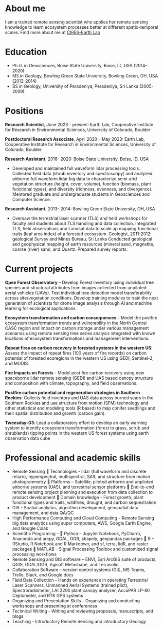 # About me

I am a trained remote sensing scientist who applies her remote sensing knowledge to learn ecosystem processes better at different spatio-temporal scales. 
Find more about me at [CIRES-Earth Lab](https://cires.colorado.edu/people/nayani-ilangakoon)

# Education
- Ph.D. in Geosciences, Boise State University, Boise, ID, USA (2014-2020)
- MS in Geology, Bowling Green State University, Bowling Green, OH, USA (2012-2014)
- BS in Geology, University of Peradeniya, Peradeniya, Sri Lanka (2005-2009)


# Positions

**Research Scientist**, June 2023 - present: Earth Lab, Cooperative Institute for Research in Environmental Sciences, University of Colorado, Boulder

**Postdoctoral Research Associate**, April 2020 – May 2023: Earth Lab, Cooperative Institute for Research in Environmental Sciences, University of Colorado, Boulder

**Research Assistant**, 2016- 2020: Boise State University, Boise, ID, USA
- Developed and maintained full waveform lidar processing tools. Collected field data (shrub inventory and spectroscopy) and analyzed airborne full waveform lidar big data to characterize semi-arid vegetation structure (height, cover, volume), function (biomass, plant functional types), and diversity (richness, evenness, and divergence). Mentored graduate and undergraduate students in Geosciences and Computer Science.
  
**Research Assistant**, 2013- 2014: Bowling Green State University, OH, USA
- Oversaw the terrestrial laser scanner (TLS) and held workshops for faculty and students about TLS handling and data collection. Integrated TLS, field observations and Landsat data to scale up mapping functional traits (leaf area index) of a forested ecosystem.
Geologist, 2011-2012: geological Survey and Mines Bureau, Sri Lanka
Conducted geological and geophysical mapping of earth resources (mineral sand, magnetite, coarse (river) sand, and Quartz. Prepared survey reports.


# Current projects
**Open Forest Observatory** – Develop Forest inventory using individual tree species and structural attributes from images collected from unpiloted aerial vehicles (UAVs). Test individual tree detection model transferability across site/vegetation conditions. Develop training modules to train the next generation of scientists for drone image analysis through AI and machine learning for ecological applications.  

**Ecosystem transformation and carbon consequences** - Model the postfire ecosystem transformation trends and vulnerability in the North Central CASC region and impact on carbon storage under various management scenarios using remote sensing time series analysis integrated with known locations of ecosystem transformations and management interventions.  

**Repeat fires on carbon recovery in forested systems in the western US**: Assess the impact of repeat fires (100 years of fire records) on carbon potential of forested ecoregions in the western US using GEDI, Sentinel-2, and MODIS.

**Fire Impacts on Forests** - Model post fire carbon recovery using new spaceborne lidar remote sensing (GEDI) and UAS based canopy structure and composition with climate, topography, and field observations.

**Postfire carbon potential and regeneration strategies in Southern Rockies**: Collects field inventory and UAS data across burned scars in the Southern Rockies and use structure from motion (SFM) technology and other statistical and modeling tools (R based) to map conifer seedlings and their spatial distribution and growth (carbon gain).

**Twensday-03**: Lead a collaboratory effort to develop an early warning system to identify ecosystem transformation (forest to grass, scrub and shrublands) tipping points in the western US forest systems using earth observation data cube

# Professional and academic skills
- Remote Sensing
	Technologies - lidar (full waveform and discrete return), hyperspectral, multispectral, SAR, and structure from motion photogrammetry
	Platforms – Satellite, piloted airborne and unpiloted airborne systems (UAS), and terrestrial sensor platforms
	End-to-end remote sensing project planning and execution from data collection to product development
	Domain knowledge - Forest growth, plant functional types and traits, wildfires, drought, and carbon sequestration
- GIS - Spatial analytics, algorithm development, geospatial data management, and data QA/QC
- High Performance Computing and Cloud Computing - Remote Sensing big data analytics using super computers, AWS, Google Earth Engine, and Google Colab
- Scientific Programing –
	Python – Jupyter Notebook, PyCharm, Anaconda and arcpy, GDAL, OGR, shapely, geopandas packages
	R – RStudio, R Notebook and R Markdown, and sf, terra, lidR, and raster packages
	MATLAB – Signal Processing Toolbox and customized signal processing workflows
- Remote Sensing and GIS software – ENVI, Esri ArcGIS suite of products, QGIS, GDAL/OGR, Agisoft Metashape, and Terrasolid
- Collaboration Software – version control systems (Git), MS Teams, Trello, Slack, and Google docs
- Field Data Collection – Hands on experience in operating Terrestrial Laser Scanners, Unmanned Aerial Systems (trained pilot), Spectroradiometer, LAI 2200 plant canopy analyzer, AccuPAR LP-80 Ceptometer, and RTK GPS systems
- Organizing and Presentation Skills - Organizing and conducting workshops and presenting at conferences
- Technical Writing - Writing and reviewing proposals, manuscripts, and blogs
- Teaching - Introductory Remote Sensing and introductory Geology

